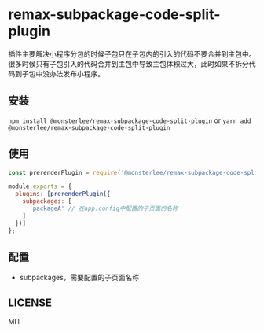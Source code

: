 # remax-subpackage-code-split-plugin

插件主要解决小程序分包的时候子包只在子包内的引入的代码不要合并到主包中。很多时候只有子包引入的代码合并到主包中导致主包体积过大，此时如果不拆分代码到子包中没办法发布小程序。

## 安装

`npm install @monsterlee/remax-subpackage-code-split-plugin` or `yarn add @monsterlee/remax-subpackage-code-split-plugin`

## 使用

```js
const prerenderPlugin = require('@monsterlee/remax-subpackage-code-split-plugin');

module.exports = {
  plugins: [prerenderPlugin({
    subpackages: [
      'packageA' // 在app.config中配置的子页面的名称
    ]
  })]
};
```

## 配置

- subpackages，需要配置的子页面名称

## LICENSE

MIT